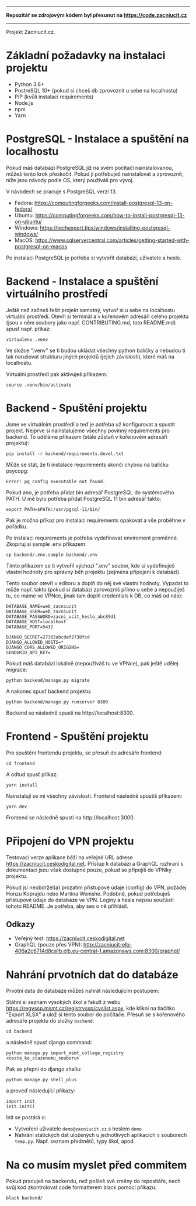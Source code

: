 -----

**Repozitář se zdrojovým kódem byl přesunut na https://code.zacniucit.cz**

-----

Projekt Zacniucit.cz.

# Základní požadavky na instalaci projektu

- Python 3.6+
- PostreSQL 10+ (pokud si chceš db zprovoznit u sebe na localhostu)
- PIP (kvůli instalaci requirements)
- Node.js
- npm
- Yarn

# PostgreSQL - Instalace a spuštění na localhostu

Pokud máš databázi PostgreSQL již na svém počítači nainstalovanou, můžeš
tento krok přeskočit. Pokud ji potřebuješ nainstalovat a zprovoznit, níže
jsou návody podle OS, který používáš pro vývoj.

V návodech se pracuje s PostgreSQL verzí 13.

- Fedora: https://computingforgeeks.com/install-postgresql-13-on-fedora/
- Ubuntu: https://computingforgeeks.com/how-to-install-postgresql-13-on-ubuntu/
- Windows: https://techexpert.tips/windows/installing-postgresql-windows/
- MacOS: https://www.sqlservercentral.com/articles/getting-started-with-postgresql-on-macos

Po instalaci PostgreSQL je potřeba si vytvořit databázi, uživatele a heslo.

# Backend - Instalace a spuštění virtuálního prostředí

Ještě než začneš řešit projekt samotný, vytvoř si u sebe na localhostu
virtuální prostředí. Otevři si terminál a v kořenovém adresáři celého
projektu (jsou v něm soubory jako např. CONTRIBUTING.md, toto README.md)
spusť např. příkaz:

```
virtualenv .venv
```

Ve složce ".venv" se ti budou ukládat všechny python balíčky a nebudou ti
tak narušovat strukturu jiných projektů (jejich závislosti), které máš
na localhostu.

Virtuální prostředí pak aktivuješ příkazem:

```
source .venv/bin/activate
```

# Backend - Spuštění projektu

Jsme ve virtuálním prostředí a teď je potřeba už konfigurovat a spustit projekt.
Nejprve si nainstalujeme všechny povinný requirements pro backend. To uděláme
příkazem (stále zůstaň v kořenovém adresáři projektu):

```
pip install -r backend/requirements.devel.txt
```

Může se stát, že ti instalace requirements skončí chybou na balíčku psycopg:

```
Error: pg_config executable not found.
```

Pokud ano, je potřeba přidat bin adresář PostgreSQL do systémového PATH.
U mě bylo potřeba přidat PostgreSQL 11 bin adresář takto:

```
export PATH=$PATH:/usr/pgsql-11/bin/
```

Pak je možno příkaz pro instalaci requirements opakovat a vše proběhne v pořádku.

Po instalaci requirements je potřeba vydefinovat enviroment proměnné.
Zkopíruj si sample .env příkazem:

```
cp backend/.env.sample backend/.env
```

Tímto příkazem se ti vytvořil výchozí ".env" soubor, kde si vydefinuješ vlastní
hodnoty pro správný běh projektu (zejména připojení k databázi).

Tento soubor otevři v editoru a doplň do něj své vlastní hodnoty. Vypadat to může
např. takto (pokud si databázi zprovozníš přímo u sebe a nepoužiješ tu, co máme
ve VPNce, jinak tam doplň credentials k DB, co máš od nás):

```
DATABASE_NAME=web_zacniucit
DATABASE_USER=web_zacniucit
DATABASE_PASSWORD=zacni_ucit_heslo_abc89d1
DATABASE_HOST=localhost
DATABASE_PORT=5432

DJANGO_SECRET=27383abcdef2738fcd
DJANGO_ALLOWED_HOSTS=*
DJANGO_CORS_ALLOWED_ORIGINS=
SENDGRID_API_KEY=
```

Pokud máš databázi lokálně (nepoužíváš tu ve VPNce), pak ještě udělej migrace:

```
python backend/manage.py migrate
```

A nakonec spusť backend projektu:

```
python backend/manage.py runserver 8300
```

Backend se následně spustí na http://localhost:8300.


# Frontend - Spuštění projektu

Pro spuštění frontendu projektu, se přesuň do adresáře frontend:

```
cd frontend
```

A odtud spusť příkaz:

```
yarn install
```

Nainstalují se mi všechny závislosti. Frontend následně spustíš příkazem:

```
yarn dev
```

Frontend se následně spustí na http://localhost:3000.


# Připojení do VPN projektu

Testovací verze aplikace běží na veřejné URL adrese https://zacniucit.ceskodigital.net.
Přístup k databázi a GraphQL rozhraní s dokumentací jsou však dostupné pouze, pokud se připojíš
do VPNky projektu.

Pokud jsi neobdržel(a) prozatím přístupové údaje (config) do VPN, požádej Honzu Koprajdu
nebo Martina Wenishe. Podobně, pokud potřebuješ přístupové údaje do databáze ve VPN.
Loginy a hesla nejsou součástí tohoto README. Je potřeba, aby ses o ně přihlásil.

## Odkazy

- Veřejný test: https://zacniucit.ceskodigital.net
- GraphQL (pouze přes VPN): http://zacniucit-elb-406a2c6714d8ca1b.elb.eu-central-1.amazonaws.com:8300/graphql/


# Nahrání prvotních dat do databáze

Prvotní data do databáze můžeš nahrát následujícím postupem:

Stáhni si seznam vysokých škol a fakult z webu https://regvssp.msmt.cz/registrvssp/cvslist.aspx,
kde klikni na tlačítko "Export XLSX" a ulož si tento soubor do počítače. Přesuň se s kořenového
adresáře projektu do složky `backend`:

```
cd backend 
```

a následně spusť django command:

```
python manage.py import_msmt_college_registry <cesta_ke_stazenemu_souboru>
```

Pak se přepni do django shellu:

```
python manage.py shell_plus
```

a proveď následující příkazy:

```
import init
init.init()
```

Init se postárá o:
* Vytvoření uživatele `demo@zacniucit.cz` s heslem `demo`
* Nahrání statických dat uložených u jednotlivých aplikacích v souborech `temp.py`. Např. seznam
předmětů, typy škol, apod.


# Na co musím myslet před commitem

Pokud pracuješ na backendu, než pošleš své změny do repositáře, nech svůj kód zkontrolovat code formatterem black
pomocí příkazu:

```
black backend/
```


